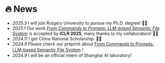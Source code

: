 # 🔥 News
- *2025.3* I will join Rutgers University to pursue my Ph.D. degree! 🎉🎉
- *2025.1* Our work [*From Commands to Prompts: LLM-based Semantic File System*](https://arxiv.org/pdf/2410.11843) is accepted by **ICLR 2025**, many thanks to my collaborators! 🎉🎉
- *2024.11* I get China National Scholarship. 🎉🎉
- *2024.9* Please check our preprint about [From Commands to Prompts: LLM-based Semantic File System](https://arxiv.org/pdf/2410.11843)！
- *2024.9* I will be an official intern of Shanghai AI laboratory!